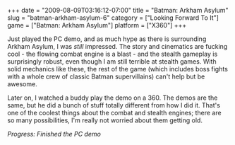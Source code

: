 +++
date = "2009-08-09T03:16:12-07:00"
title = "Batman: Arkham Asylum"
slug = "batman-arkham-asylum-6"
category = ["Looking Forward To It"]
game = ["Batman: Arkham Asylum"]
platform = ["X360"]
+++

Just played the PC demo, and as much hype as there is surrounding Arkham Asylum, I was <i>still</i> impressed.  The story and cinematics are fucking cool - the flowing combat engine is a blast - and the stealth gameplay is surprisingly robust, even though I am still terrible at stealth games.  With solid mechanics like these, the rest of the game (which includes boss fights with a whole crew of classic Batman supervillains) can't help but be awesome.

Later on, I watched a buddy play the demo on a 360.  The demos are the same, but he did a bunch of stuff totally different from how I did it.  That's one of the coolest things about the combat and stealth engines; there are so many possibilities, I'm really not worried about them getting old.

<i>Progress: Finished the PC demo</i>